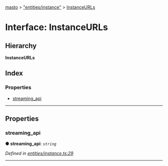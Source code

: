 [masto](../README.md) > ["entities/instance"](../modules/_entities_instance_.md) > [InstanceURLs](../interfaces/_entities_instance_.instanceurls.md)

# Interface: InstanceURLs

## Hierarchy

**InstanceURLs**

## Index

### Properties

* [streaming_api](_entities_instance_.instanceurls.md#streaming_api)

---

## Properties

<a id="streaming_api"></a>

###  streaming_api

**● streaming_api**: *`string`*

*Defined in [entities/instance.ts:29](https://github.com/neet/masto.js/blob/886ec98/src/entities/instance.ts#L29)*

___

